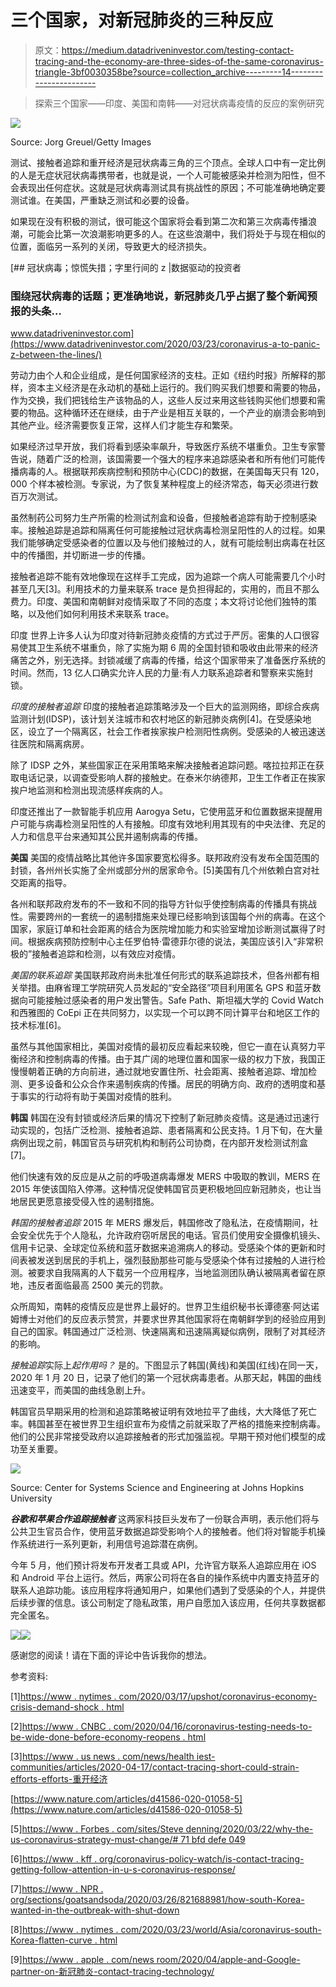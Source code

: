 # 三个国家，对新冠肺炎的三种反应

> 原文：<https://medium.datadriveninvestor.com/testing-contact-tracing-and-the-economy-are-three-sides-of-the-same-coronavirus-triangle-3bf0030358be?source=collection_archive---------14----------------------->

> 探索三个国家——印度、美国和南韩——对冠状病毒疫情的反应的案例研究

![](img/010029a2f729ab20e3a467f5af516f50.png)

Source: Jorg Greuel/Getty Images

测试、接触者追踪和重开经济是冠状病毒三角的三个顶点。全球人口中有一定比例的人是无症状冠状病毒携带者，也就是说，一个人可能被感染并检测为阳性，但不会表现出任何症状。这就是冠状病毒测试具有挑战性的原因；不可能准确地确定要测试谁。在美国，严重缺乏测试和必要的设备。

如果现在没有积极的测试，很可能这个国家将会看到第二次和第三次病毒传播浪潮，可能会比第一次浪潮影响更多的人。在这些浪潮中，我们将处于与现在相似的位置，面临另一系列的关闭，导致更大的经济损失。

[](https://www.datadriveninvestor.com/2020/03/23/coronavirus-a-to-panic-z-between-the-lines/) [## 冠状病毒；惊慌失措；字里行间的 z |数据驱动的投资者

### 围绕冠状病毒的话题；更准确地说，新冠肺炎几乎占据了整个新闻预报的头条…

www.datadriveninvestor.com](https://www.datadriveninvestor.com/2020/03/23/coronavirus-a-to-panic-z-between-the-lines/) 

劳动力由个人和企业组成，是任何国家经济的支柱。正如《纽约时报》所解释的那样，资本主义经济是在永动机的基础上运行的。我们购买我们想要和需要的物品，作为交换，我们把钱给生产该物品的人，这些人反过来用这些钱购买他们想要和需要的物品。这种循环还在继续，由于产业是相互关联的，一个产业的崩溃会影响到其他产业。经济需要恢复正常，这样人们才能生存和繁荣。

如果经济过早开放，我们将看到感染率飙升，导致医疗系统不堪重负。卫生专家警告说，随着广泛的检测，该国需要一个强大的程序来追踪感染者和所有他们可能传播病毒的人。根据联邦疾病控制和预防中心(CDC)的数据，在美国每天只有 120，000 个样本被检测。专家说，为了恢复某种程度上的经济常态，每天必须进行数百万次测试。

虽然制药公司努力生产所需的检测试剂盒和设备，但接触者追踪有助于控制感染率。接触追踪是追踪和隔离任何可能接触过冠状病毒检测呈阳性的人的过程。如果我们能够确定受感染者的位置以及与他们接触过的人，就有可能绘制出病毒在社区中的传播图，并切断进一步的传播。

接触者追踪不能有效地像现在这样手工完成，因为追踪一个病人可能需要几个小时甚至几天[3]。利用技术的力量来联系 trace 是负担得起的，实用的，而且不那么费力。印度、美国和南朝鲜对疫情采取了不同的态度；本文将讨论他们独特的策略，以及他们如何利用技术来联系 trace。

印度
世界上许多人认为印度对待新冠肺炎疫情的方式过于严厉。密集的人口很容易使其卫生系统不堪重负，除了实施为期 6 周的全国封锁和吸收由此带来的经济痛苦之外，别无选择。封锁减缓了病毒的传播，给这个国家带来了准备医疗系统的时间。然而，13 亿人口确实允许人民的力量:有人力联系追踪者和警察来实施封锁。

*印度的接触者追踪* 印度的接触者追踪策略涉及一个巨大的监测网络，即综合疾病监测计划(IDSP)，该计划关注城市和农村地区的新冠肺炎病例[4]。在受感染地区，设立了一个隔离区，社会工作者挨家挨户检测阳性病例。受感染的人被迅速送往医院和隔离病房。

除了 IDSP 之外，某些国家正在采用策略来解决接触者追踪问题。喀拉拉邦正在获取电话记录，以调查受影响人群的接触史。在泰米尔纳德邦，卫生工作者正在挨家挨户地监测和检测出现流感样疾病的人。

印度还推出了一款智能手机应用 Aarogya Setu，它使用蓝牙和位置数据来提醒用户可能与病毒检测呈阳性的人有接触。印度有效地利用其现有的中央法律、充足的人力和信息平台来通知其公民并遏制病毒的传播。

**美国** 美国的疫情战略比其他许多国家要宽松得多。联邦政府没有发布全国范围的封锁，各州州长实施了全州或部分州的居家命令。[5]美国有几个州依赖白宫对社交距离的指导。

各州和联邦政府发布的不一致和不同的指导方针似乎使控制病毒的传播具有挑战性。需要跨州的一套统一的遏制措施来处理已经影响到该国每个州的病毒。在这个国家，家庭订单和社会距离的结合为医院增加能力和实验室增加诊断测试赢得了时间。根据疾病预防控制中心主任罗伯特·雷德菲尔德的说法，美国应该引入“非常积极的”接触者追踪和检测，以有效应对疫情。

*美国的联系追踪* 美国联邦政府尚未批准任何形式的联系追踪技术，但各州都有相关举措。由麻省理工学院研究人员发起的“安全路径”项目利用匿名 GPS 和蓝牙数据向可能接触过感染者的用户发出警告。Safe Path、斯坦福大学的 Covid Watch 和西雅图的 CoEpi 正在共同努力，以实现一个可以跨不同计算平台和地区工作的技术标准[6]。

虽然与其他国家相比，美国对疫情的最初反应看起来较晚，但它一直在认真努力平衡经济和控制病毒的传播。由于其广阔的地理位置和国家一级的权力下放，我国正慢慢朝着正确的方向前进，通过就地安置住所、社会距离、接触者追踪、增加检测、更多设备和公众合作来遏制疾病的传播。居民的明确方向、政府的透明度和基于事实的行动将有助于美国对疫情的胜利。

**韩国** 韩国在没有封锁或经济后果的情况下控制了新冠肺炎疫情。这是通过迅速行动实现的，包括广泛检测、接触者追踪、患者隔离和公民支持。1 月下旬，在大量病例出现之前，韩国官员与研究机构和制药公司协商，在内部开发检测试剂盒[7]。

他们快速有效的反应是从之前的呼吸道病毒爆发 MERS 中吸取的教训，MERS 在 2015 年使该国陷入停滞。这种情况促使韩国官员更积极地回应新冠肺炎，也让当地居民更愿意接受侵入性的遏制措施。

*韩国的接触者追踪* 2015 年 MERS 爆发后，韩国修改了隐私法，在疫情期间，社会安全优先于个人隐私，允许政府窃听居民的电话。官员们使用安全摄像机镜头、信用卡记录、全球定位系统和蓝牙数据来追溯病人的移动。受感染个体的更新和时间表被发送到居民的手机上，强烈鼓励那些可能与受感染个体有过接触的人进行检测。被要求自我隔离的人下载另一个应用程序，当地监测团队确认被隔离者留在原地，违反者面临最高 2500 美元的罚款。

众所周知，南韩的疫情反应是世界上最好的。世界卫生组织秘书长谭德塞·阿达诺姆博士对他们的反应表示赞赏，并要求世界其他国家将在南朝鲜学到的经验应用到自己的国家。韩国通过广泛检测、快速隔离和迅速隔离疑似病例，限制了对其经济的影响。

*接触追踪*实际上*起作用吗？*
是的。下图显示了韩国(黄线)和美国(红线)在同一天，2020 年 1 月 20 日，记录了他们的第一个冠状病毒患者。从那天起，韩国的曲线迅速变平，而美国的曲线急剧上升。

韩国官员早期采用的检测和追踪策略被证明有效地拉平了曲线，大大降低了死亡率。韩国甚至在被世界卫生组织宣布为疫情之前就采取了严格的措施来控制病毒。他们的公民非常接受政府以追踪接触者的形式加强监视。早期干预对他们模型的成功至关重要。

![](img/d810bde9902694795b3a4bdac166f097.png)

Source: Center for Systems Science and Engineering at Johns Hopkins University

***谷歌和苹果合作追踪接触者*** 这两家科技巨头发布了一份联合声明，表示他们将与公共卫生官员合作，使用蓝牙数据追踪受影响个人的接触者。他们将对智能手机操作系统进行一系列更新，利用信号追踪潜在病例。

今年 5 月，他们预计将发布开发者工具或 API，允许官方联系人追踪应用在 iOS 和 Android 平台上运行。然后，两家公司将在各自的操作系统中内置支持蓝牙的联系人追踪功能。该应用程序将通知用户，如果他们遇到了受感染的个人，并提供后续步骤的信息。该公司制定了隐私政策，用户自愿加入该应用，任何共享数据都完全匿名。

![](img/34616d3b1df803d71814133b7d3f482c.png)![](img/468292c4377e07fd79235fd9dc52c32d.png)

感谢您的阅读！请在下面的评论中告诉我你的想法。

参考资料:

[1][https://www . nytimes . com/2020/03/17/upshot/coronavirus-economy-crisis-demand-shock . html](https://www.nytimes.com/2020/03/17/upshot/coronavirus-economy-crisis-demand-shock.html)

[2][https://www . CNBC . com/2020/04/16/coronavirus-testing-needs-to-be-wide-done-before-economy-reopens . html](https://www.cnbc.com/2020/04/16/coronavirus-testing-needs-to-be-widely-done-before-economy-reopens.html)

[3][https://www . us news . com/news/health iest-communities/articles/2020-04-17/contact-tracing-short-could-strain-efforts-efforts-重开经济](https://www.usnews.com/news/healthiest-communities/articles/2020-04-17/contact-tracing-shortage-could-strain-efforts-to-reopen-economy)

[https://www.nature.com/articles/d41586-020-01058-5](https://www.nature.com/articles/d41586-020-01058-5)

[5][https://www . Forbes . com/sites/Steve denning/2020/03/22/why-the-us-coronavirus-strategy-must-change/# 71 bfd defe 049](https://www.forbes.com/sites/stevedenning/2020/03/22/why-the-us-coronavirus-strategy-must-change/#71bfddefe049)

[6][https://www . kff . org/coronavirus-policy-watch/is-contact-tracing-getting-follow-attention-in-u-s-coronavirus-response/](https://www.kff.org/coronavirus-policy-watch/is-contact-tracing-getting-enough-attention-in-u-s-coronavirus-response/)

[7][https://www . NPR . org/sections/goatsandsoda/2020/03/26/821688981/how-south-Korea-wanted-in-the-outbreak-with-shut-down](https://www.npr.org/sections/goatsandsoda/2020/03/26/821688981/how-south-korea-reigned-in-the-outbreak-without-shutting-everything-down)

[8][https://www . nytimes . com/2020/03/23/world/Asia/coronavirus-south-Korea-flatten-curve . html](https://www.nytimes.com/2020/03/23/world/asia/coronavirus-south-korea-flatten-curve.html)

[9][https://www . apple . com/news room/2020/04/apple-and-Google-partner-on-新冠肺炎-contact-tracing-technology/](https://www.apple.com/newsroom/2020/04/apple-and-google-partner-on-covid-19-contact-tracing-technology/)